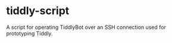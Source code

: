 tiddly-script
=============

A script for operating TiddlyBot over an SSH connection used for prototyping Tiddly.
